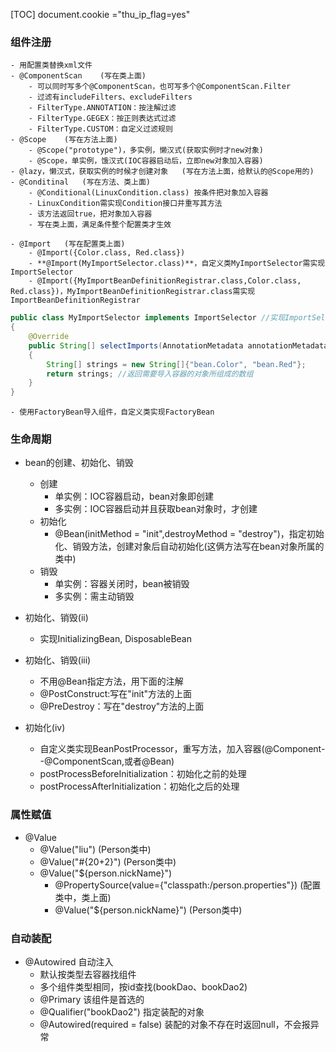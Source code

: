 [TOC]
document.cookie ="thu_ip_flag=yes"
### 组件注册
    - 用配置类替换xml文件
    - @ComponentScan    (写在类上面)
        - 可以同时写多个@ComponentScan，也可写多个@ComponentScan.Filter
        - 过滤有includeFilters、excludeFilters
        - FilterType.ANNOTATION：按注解过滤
        - FilterType.GEGEX：按正则表达式过滤
        - FilterType.CUSTOM：自定义过滤规则
    - @Scope    (写在方法上面)
        - @Scope("prototype")，多实例，懒汉式(获取实例时才new对象)
        - @Scope，单实例，饿汉式(IOC容器启动后，立即new对象加入容器)
    - @lazy，懒汉式，获取实例的时候才创建对象   (写在方法上面，给默认的@Scope用的)
    - @Conditinal   (写在方法、类上面)
        - @Conditional(LinuxCondition.class) 按条件把对象加入容器
        - LinuxCondition需实现Condition接口并重写其方法
        - 该方法返回true，把对象加入容器
        - 写在类上面，满足条件整个配置类才生效

    - @Import   (写在配置类上面)
        - @Import({Color.class, Red.class})
        - **@Import(MyImportSelector.class)**，自定义类MyImportSelector需实现ImportSelector
        - @Import({MyImportBeanDefinitionRegistrar.class,Color.class, Red.class})，MyImportBeanDefinitionRegistrar.class需实现ImportBeanDefinitionRegistrar

```java
public class MyImportSelector implements ImportSelector //实现ImportSelector
{
    @Override
    public String[] selectImports(AnnotationMetadata annotationMetadata)
    {
        String[] strings = new String[]{"bean.Color", "bean.Red"};
        return strings; //返回需要导入容器的对象所组成的数组
    }
}
```
    - 使用FactoryBean导入组件，自定义类实现FactoryBean

### 生命周期

- bean的创建、初始化、销毁
    - 创建
        - 单实例：IOC容器启动，bean对象即创建
        - 多实例：IOC容器启动并且获取bean对象时，才创建
    - 初始化
        - @Bean(initMethod = "init",destroyMethod = "destroy")，指定初始化、销毁方法，创建对象后自动初始化(这俩方法写在bean对象所属的类中)
    - 销毁
        - 单实例：容器关闭时，bean被销毁
        - 多实例：需主动销毁

- 初始化、销毁(ii)
    - 实现InitializingBean, DisposableBean

- 初始化、销毁(iii)
    - 不用@Bean指定方法，用下面的注解
    - @PostConstruct:写在"init"方法的上面
    - @PreDestroy：写在"destroy"方法的上面

- 初始化(iv)
    - 自定义类实现BeanPostProcessor，重写方法，加入容器(@Component--@ComponentScan,或者@Bean)
    - postProcessBeforeInitialization：初始化之前的处理
    - postProcessAfterInitialization：初始化之后的处理

### 属性赋值
- @Value
    - @Value("liu")     (Person类中)
    - @Value("#{20+2}")     (Person类中)
    - @Value("${person.nickName}")
        - @PropertySource(value={"classpath:/person.properties"})   (配置类中，类上面)
        - @Value("${person.nickName}")      (Person类中)

### 自动装配
- @Autowired 自动注入
    - 默认按类型去容器找组件
    - 多个组件类型相同，按id查找(bookDao、bookDao2)
    - @Primary 该组件是首选的
    - @Qualifier("bookDao2") 指定装配的对象
    - @Autowired(required = false) 装配的对象不存在时返回null，不会报异常
